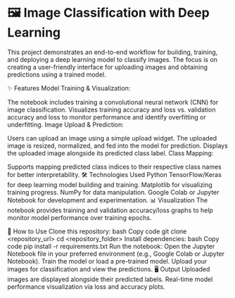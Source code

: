 # 🖼️ Image Classification with Deep Learning


This project demonstrates an end-to-end workflow for building, training, and deploying a deep learning model to classify images. The focus is on creating a user-friendly interface for uploading images and obtaining predictions using a trained model.

✨ Features
Model Training & Visualization:

The notebook includes training a convolutional neural network (CNN) for image classification.
Visualizes training accuracy and loss vs. validation accuracy and loss to monitor performance and identify overfitting or underfitting.
Image Upload & Prediction:

Users can upload an image using a simple upload widget.
The uploaded image is resized, normalized, and fed into the model for prediction.
Displays the uploaded image alongside its predicted class label.
Class Mapping:

Supports mapping predicted class indices to their respective class names for better interpretability.
🛠️ Technologies Used
Python
TensorFlow/Keras for deep learning model building and training.
Matplotlib for visualizing training progress.
NumPy for data manipulation.
Google Colab or Jupyter Notebook for development and experimentation.
📊 Visualization
The notebook provides training and validation accuracy/loss graphs to help monitor model performance over training epochs.

🚀 How to Use
Clone this repository:
bash
Copy code
git clone <repository_url>
cd <repository_folder>
Install dependencies:
bash
Copy code
pip install -r requirements.txt
Run the notebook:
Open the Jupyter Notebook file in your preferred environment (e.g., Google Colab or Jupyter Notebook).
Train the model or load a pre-trained model.
Upload your images for classification and view the predictions.
🖥️ Output
Uploaded images are displayed alongside their predicted labels.
Real-time model performance visualization via loss and accuracy plots.
